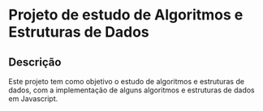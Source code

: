 # Projeto de estudo de Algoritmos e Estruturas de Dados

## Descrição

Este projeto tem como objetivo o estudo de algoritmos e estruturas de dados, com a implementação de alguns algoritmos e estruturas de dados em Javascript.
